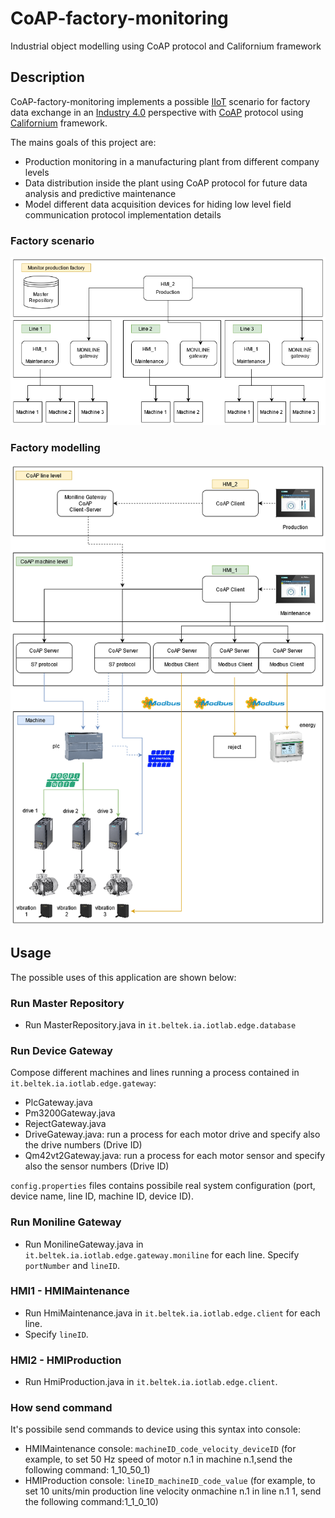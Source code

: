 # CoAP-factory-monitoring
Industrial object modelling using CoAP protocol and Californium framework

## Description
CoAP-factory-monitoring implements a possible [IIoT](https://en.wikipedia.org/wiki/Industrial_internet_of_things) scenario for factory data exchange in an [Industry 4.0](https://en.wikipedia.org/wiki/Fourth_Industrial_Revolution) perspective with [CoAP](https://en.wikipedia.org/wiki/Fourth_Industrial_Revolution) protocol using [Californium](https://www.eclipse.org/californium/) framework.

The mains goals of this project are:
- Production monitoring in a manufacturing plant from different company levels
- Data distribution inside the plant using CoAP protocol for future data analysis and predictive maintenance
- Model different data acquisition devices for hiding low level field communication protocol implementation details

### Factory scenario
![factory-scenario](Factory_Scenario.png)

### Factory modelling
![factory-modelling](Factory_Modelling.png)

## Usage
The possible uses of this application are shown below:

### Run Master Repository
* Run MasterRepository.java in `it.beltek.ia.iotlab.edge.database`
### Run Device Gateway
Compose different machines and lines running a process contained in `it.beltek.ia.iotlab.edge.gateway`:
* PlcGateway.java
* Pm3200Gateway.java
* RejectGateway.java
* DriveGateway.java: run a process for each motor drive and specify also the drive numbers (Drive ID)
* Qm42vt2Gateway.java: run a process for each motor sensor and specify also the sensor numbers (Drive ID)

`config.properties` files contains possibile real system configuration (port, device name, line ID, machine ID, device ID).

### Run Moniline Gateway
* Run MonilineGateway.java in `it.beltek.ia.iotlab.edge.gateway.moniline` for each line.
Specify `portNumber` and `lineID`.

### HMI1 - HMIMaintenance
* Run HmiMaintenance.java in `it.beltek.ia.iotlab.edge.client` for each line.
* Specify `lineID`.

### HMI2 - HMIProduction
* Run HmiProduction.java in `it.beltek.ia.iotlab.edge.client`.

### How send command
It's possibile send commands to device using this syntax into console:
* HMIMaintenance console: `machineID_code_velocity_deviceID` (for example, to set 50 Hz speed of motor n.1 in machine n.1,send the following command: 1_10_50_1)
* HMIProduction console: `lineID_machineID_code_value` (for example, to set 10 units/min production line velocity onmachine n.1 in line n.1 1, send the following command:1_1_0_10)



